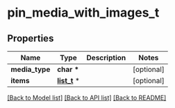 # pin_media_with_images_t

## Properties
Name | Type | Description | Notes
------------ | ------------- | ------------- | -------------
**media_type** | **char \*** |  | [optional] 
**items** | [**list_t**](image_metadata.md) \* |  | [optional] 

[[Back to Model list]](../README.md#documentation-for-models) [[Back to API list]](../README.md#documentation-for-api-endpoints) [[Back to README]](../README.md)


